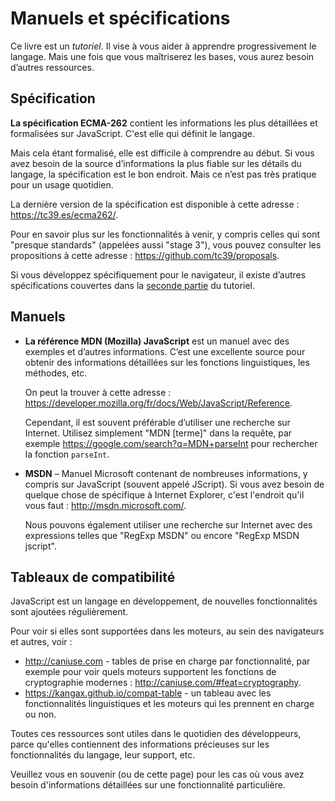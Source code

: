 
# Manuels et spécifications

Ce livre est un *tutoriel*. Il vise à vous aider à apprendre progressivement le langage. Mais une fois que vous maîtriserez les bases, vous aurez besoin d’autres ressources.


## Spécification

**La spécification ECMA-262** contient les informations les plus détaillées et formalisées sur JavaScript. C'est elle qui définit le langage.

Mais cela étant formalisé, elle est difficile à comprendre au début. Si vous avez besoin de la source d’informations la plus fiable sur les détails du langage, la spécification est le bon endroit. Mais ce n’est pas très pratique pour un usage quotidien.

La dernière version de la spécification est disponible à cette adresse : <https://tc39.es/ecma262/>.

Pour en savoir plus sur les fonctionnalités à venir, y compris celles qui sont "presque standards" (appelées aussi "stage 3"), vous pouvez consulter les propositions à cette adresse : <https://github.com/tc39/proposals>.

Si vous développez spécifiquement pour le navigateur, il existe d’autres spécifications couvertes dans la [seconde partie](info:browser-environment) du tutoriel.

## Manuels

- **La référence MDN (Mozilla) JavaScript** est un manuel avec des exemples et d’autres informations. C’est une excellente source pour obtenir des informations détaillées sur les fonctions linguistiques, les méthodes, etc.

    On peut la trouver à cette adresse : <https://developer.mozilla.org/fr/docs/Web/JavaScript/Reference>.

  Cependant, il est souvent préférable d’utiliser une recherche sur Internet. Utilisez simplement "MDN [terme]" dans la requête, par exemple <https://google.com/search?q=MDN+parseInt> pour rechercher la fonction `parseInt`.


- **MSDN** – Manuel Microsoft contenant de nombreuses informations, y compris sur JavaScript (souvent appelé JScript). Si vous avez besoin de quelque chose de spécifique à Internet Explorer, c'est l'endroit qu'il vous faut : <http://msdn.microsoft.com/>.

    Nous pouvons également utiliser une recherche sur Internet avec des expressions telles que "RegExp MSDN" ou encore "RegExp MSDN jscript".

## Tableaux de compatibilité

JavaScript est un langage en développement, de nouvelles fonctionnalités sont ajoutées régulièrement.

Pour voir si elles sont supportées dans les moteurs, au sein des navigateurs et autres, voir :

- <http://caniuse.com> - tables de prise en charge par fonctionnalité, par exemple pour voir quels moteurs supportent les fonctions de cryptographie modernes : <http://caniuse.com/#feat=cryptography>.
- <https://kangax.github.io/compat-table> - un tableau avec les fonctionnalités linguistiques et les moteurs qui les prennent en charge ou non.

Toutes ces ressources sont utiles dans le quotidien des développeurs, parce qu'elles contiennent des informations précieuses sur les fonctionnalités du langage, leur support, etc.

Veuillez vous en souvenir (ou de cette page) pour les cas où vous avez besoin d'informations détaillées sur une fonctionnalité particulière.
